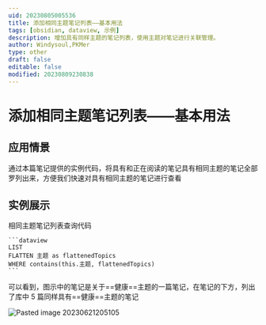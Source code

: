 ```yaml
---
uid: 20230805005536
title: 添加相同主题笔记列表——基本用法
tags: [obsidian, dataview, 示例]
description: 增加具有同样主题的笔记列表，使用主题对笔记进行关联管理。
author: Windysoul,PKMer
type: other
draft: false
editable: false
modified: 20230809230838
---
```


# 添加相同主题笔记列表——基本用法

## 应用情景

通过本篇笔记提供的实例代码，将具有和正在阅读的笔记具有相同主题的笔记全部罗列出来，方便我们快速对具有相同主题的笔记进行查看

## 实例展示

相同主题笔记列表查询代码

`````示例代码
```dataview
LIST
FLATTEN 主题 as flattenedTopics
WHERE contains(this.主题, flattenedTopics)
```
`````

可以看到，图示中的笔记是关于==健康==主题的一篇笔记，在笔记的下方，列出了库中 5 篇同样具有==健康==主题的笔记

![Pasted image 20230621205105](https://cdn.pkmer.cn/images/Pasted%20image%2020230621205105.png!pkmer)
